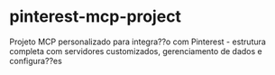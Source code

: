 # pinterest-mcp-project
Projeto MCP personalizado para integra??o com Pinterest - estrutura completa com servidores customizados, gerenciamento de dados e configura??es
